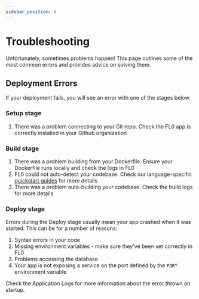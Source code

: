 ```yaml
---
sidebar_position: 6
---
```


# Troubleshooting

Unfortunately, sometimes problems happen! This page outlines some of the most common errors and provides advice on solving them.

## Deployment Errors

If your deployment fails, you will see an error with one of the stages below.

### Setup stage

1. There was a problem connecting to your Git repo. Check the FL0 app is correctly installed in your Github organization

### Build stage

1. There was a problem building from your Dockerfile. Ensure your Dockerfile runs locally and check the logs in FL0
2. FL0 could not auto-detect your codebase. Check our language-specific [quickstart guides](/docs/category/quickstarts) for more details
3. There was a problem auto-building your codebase. Check the build logs for more details

### Deploy stage

Errors during the Deploy stage usually mean your app crashed when it was started. This can be for a number of reasons:

1. Syntax errors in your code
2. Missing environment variables - make sure they've been set correctly in FL0
3. Problems accessing the database
4. Your app is not exposing a service on the port defined by the `PORT` environment variable

Check the Application Logs for more information about the error thrown on startup.
